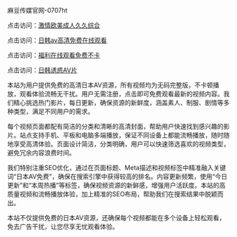 麻豆传媒官网-0707ht


点击访问：<a href="https://fdhf-454.pages.dev/">激情欧美成人久久综合</a>

点击访问：<a href="https://cfad.pages.dev/">日韩av高清免费在线观看</a>

点击访问：<a href="https://gda-c7m.pages.dev/">福利在线观看免费不卡</a>

点击访问：<a href="https://tfda.pages.dev/">日韩诱惑AV片</a>

本站为用户提供免费的高清日本AV资源，所有视频均为无码完整版，不卡顿播放，观看体验流畅无干扰。用户无需注册，点击即可免费观看最新的视频内容。我们精心挑选热门影片，每日更新，确保资源的新鲜度，涵盖素人、制服、剧情等多种类型，满足不同用户的需求。

每个视频页面都配有简洁的分类和清晰的高清封面，帮助用户快速找到感兴趣的影片。站点支持手机、平板和电脑多端播放，保证不同设备上都能流畅播放，随时随地享受高清体验。页面设计简洁，分类明确，用户可以快速筛选喜欢的视频类型，避免冗余内容浪费时间。

我们特别注重SEO优化，通过在页面标题、Meta描述和视频标签中精准融入关键词“日本AV免费”，确保在搜索引擎中获得较高的排名。内容更新频繁，使用“今日更新”和“本周热播”等标签，确保视频资源的新鲜感，增强用户活跃度。本站的高质量视频和流畅播放体验，加上精准的SEO布局，帮助我们在搜索结果中脱颖而出。

本站不仅提供免费的日本AV资源，还确保每个视频都能在多个设备上轻松观看，免去广告干扰，让您尽享无忧观看体验。

<span style="display:none;">[Canonical link](）</span>

